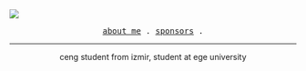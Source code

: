 <img align="centr" src="https://media.discordapp.net/attachments/745937151094423642/1169711751349162104/1698951355410.png">

<p align="center">
  <samp>
    <a href="https://github.com/ebrarland">about me</a> .
    <a href="https://github.com/sponsors/ebrarland">sponsors</a> .
  </samp>
</p>

---

<p align="center">
ceng student from izmir, student at ege university
</p>
